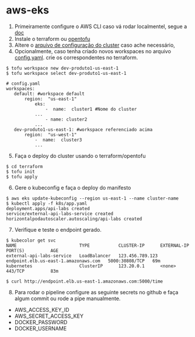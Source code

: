 # aws-eks

 1. Primeiramente configure o AWS CLI caso vá rodar localmentel, segue a [doc](https://docs.aws.amazon.com/cli/latest/userguide/cli-chap-configure.html)
 2. Instale o terraform ou [opentofu](https://opentofu.org/docs/intro/install/)
 3. Altere o [arquivo de configuração do cluster](https://github.com/juam-sv/aws-eks/blob/main/terraform/config.yaml) caso ache necessário, 
 4. Opcionalmente, caso tenha criado novos workspaces no arquivo [config.yaml](https://github.com/juam-sv/aws-eks/blob/main/terraform/config.yaml). crie os correspondentes no terraform.
  ```
$ tofu workspace new dev-produto1-us-east-1
$ tofu workspace select dev-produto1-us-east-1
```
 ```
# config.yaml
workspaces:
	default: #workspace default
		region:  "us-east-1"
			eks:
				-  name:  cluster1 #Nome do cluster
			...
				- name: cluster2
			...
	dev-produto1-us-east-1: #workspace referenciado acima
		region:  "us-west-1"
			-  name:  cluster3
			...
```
 5. Faça o deploy do cluster usando o terraform/opentofu
```
$ cd terraform 
$ tofu init
$ tofu apply
``` 
6. Gere o kubeconfig e faça o deploy do manifesto
```
$ aws eks update-kubeconfig --region us-east-1 --name cluster-name
$ kubectl apply -f k8s/app.yaml
deployment.apps/api-labs created
service/external-api-labs-service created
horizontalpodautoscaler.autoscaling/api-labs created
``` 
7. Verifique e teste o endpoint gerado.
```
$ kubecolor get svc
NAME                        TYPE           CLUSTER-IP      EXTERNAL-IP                                                                     PORT(S)          AGE
external-api-labs-service   LoadBalancer   123.456.789.123   endpoint.elb.us-east-1.amazonaws.com   5000:30808/TCP   69m
kubernetes                  ClusterIP      123.20.0.1      <none>                                                                          443/TCP          83m

$ curl http://endpoint.elb.us-east-1.amazonaws.com:5000/time
``` 
 8. Para rodar o pipeline configure as seguinte secrets no github e faça algum commit ou rode a pipe manualmente.
 - AWS_ACCESS_KEY_ID
 - AWS_SECRET_ACCESS_KEY
 - DOCKER_PASSWORD
 - DOCKER_USERNAME